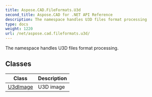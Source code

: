 ```yaml
---
title: Aspose.CAD.FileFormats.U3d
second_title: Aspose.CAD for .NET API Reference
description: The namespace handles U3D files format processing
type: docs
weight: 1220
url: /net/aspose.cad.fileformats.u3d/
---
```

The namespace handles U3D files format processing.

## Classes

| Class | Description |
| --- | --- |
| [U3dImage](./u3dimage/) | U3D image |


